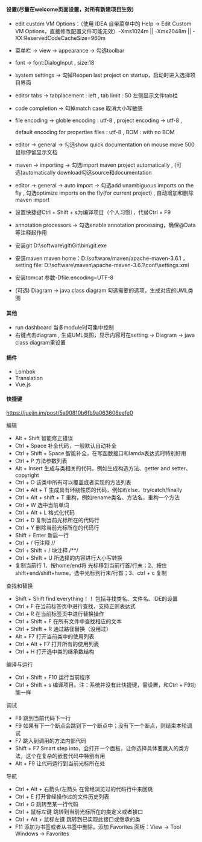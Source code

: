 #### 设置(尽量在welcome页面设置，对所有新建项目生效)

- edit custom VM Options：（使用 IDEA 自带菜单中的 Help -> Edit Custom VM Options，直接修改配置文件可能无效）-Xms1024m || -Xmx2048m || -XX:ReservedCodeCacheSize=960m

- 菜单栏 -> view -> appearance -> 勾选toolbar

- font ->  font:DialogInput  ,  size:18

- system settings ->  勾掉Reopen last project on startup，启动时进入选择项目界面

- editor tabs -> tabplacement : left ,  tab limit : 50  左侧显示文件tab栏

- code completion -> 勾掉match case 取消大小写敏感

- file encoding -> globle encoding : utf-8 ,  project encoding -> utf-8 , 

  default encoding for properties files :  utf-8  ,   BOM : with no BOM 

- editor -> general -> 勾选show quick documentation on mouse move  500  鼠标停留显示文档

- maven -> importing -> 勾选import maven project automatically    ,    (可选)automatically download勾选source和documentation

- editor -> general -> auto import -> 勾选add unambiguous imports on the fly , 勾选optimize imports on the fly(for current project) , 自动增加和删除maven import

- 设置快捷键Ctrl + Shift +  s为编译项目（个人习惯），代替Ctrl + F9

- annotation processors -> 勾选enable annotation processing，确保@Data等注释起作用

- 安装git   D:\software\git\Git\bin\git.exe

- 安装maven     maven home：D:/software/maven/apache-maven-3.6.1  ， setting file: D:\software\maven\apache-maven-3.6.1\conf\settings.xml

- 安装tomcat   参数-Dfile.encoding=UTF-8

- (可选)  Diagram -> java class diagram  勾选需要的选项，生成对应的UML类图



#### 其他

- run dashboard 当多module时可集中控制
- 右键点击diagram , 生成UML类图，显示内容可在setting -> Diagram -> java class diagram里设置



#### 插件

- Lombok
- Translation
- Vue.js





#### 快捷键

https://juejin.im/post/5a90810b6fb9a063606eefe0

编辑

- Alt + Shift   智能修正错误
- Ctrl + Space   补全代码，一般默认自动补全
- Ctrl + Shift + Space   智能补全，在写函数接口和lamda表达式时特别好用
- Ctrl + P  方法参数列表
- Alt + Insert   生成与类相关的代码，例如生成构造方法、getter and setter、copyright
- Ctrl + O  该类中所有可以覆盖或者实现的方法列表
- Ctrl + Alt + T   生成具有环绕性质的代码，例如if/else、try/catch/finally
- Ctrl + Alt +  shift + T  重构，例如rename类名、方法名，重构一个方法
- Ctrl + W   选中当前单词
- Ctrl + Alt + L   格式化代码
- Ctrl + D   复制当前光标所在的代码行
- Ctrl + Y    删除当前光标所在的代码行
- Shift + Enter   新启一行
- Ctrl + /   行注释  //
- Ctrl + Shift + /   块注释   /**/
- Ctrl + Shift + U   所选择的内容进行大小写转换
- 复制当前行   1、按home/end将 光标移到当前行首/行末；2、按住shift+end/shift+home，选中光标到行末/行首；3、ctrl + c 复制

查找和替换

- Shift + Shift   find everything！！ 包括寻找类名、文件名、IDE的设置
- Ctrl + F  在当前标签页中进行查找，支持正则表达式
- Ctrl + R  在当前标签页中进行替换操作
- Ctrl + Shift + F  在所有文件中查找相应的文本
- Ctrl + Shift + R  通过路径替换（没用过）
- Alt + F7   打开当前类中的使用列表
- Ctrl + Alt + F7   打开所有的使用列表
- Ctrl + H   打开选中类的继承数结构

编译与运行

- Ctrl + Shift + F10  运行当前程序
- Ctrl + Shift +  s    编译项目。注：系统并没有此快捷键，需设置，和Ctrl + F9功能一样

调试

- F8   跳到当前代码下一行
- F9   如果有下一个断点会跳到下一个断点中；没有下一个断点，则结束本轮调试
- F7   跳入到调用的方法内部代码
- Shift + F7   Smart step into，会打开一个面板，让你选择具体要跳入的类方法，这个在复杂的嵌套代码中特别有用
- Alt + F9   让代码运行到当前光标所在处

导航

- Ctrl + Alt + 右箭头/左箭头    在曾经浏览过的代码行中来回跳
- Ctrl + E   打开曾经操作过的文件历史列表
- Ctrl + G   跳转至某一行代码
- Ctrl + 鼠标左键   跳转到当前光标所在的类定义或者接口
- Ctrl + Alt + 鼠标左键   跳转到已实现此接口或继承的类
- F11    添加为书签或者从书签中删除。添加 Favorites 面板：View -> Tool Windows -> Favorites





